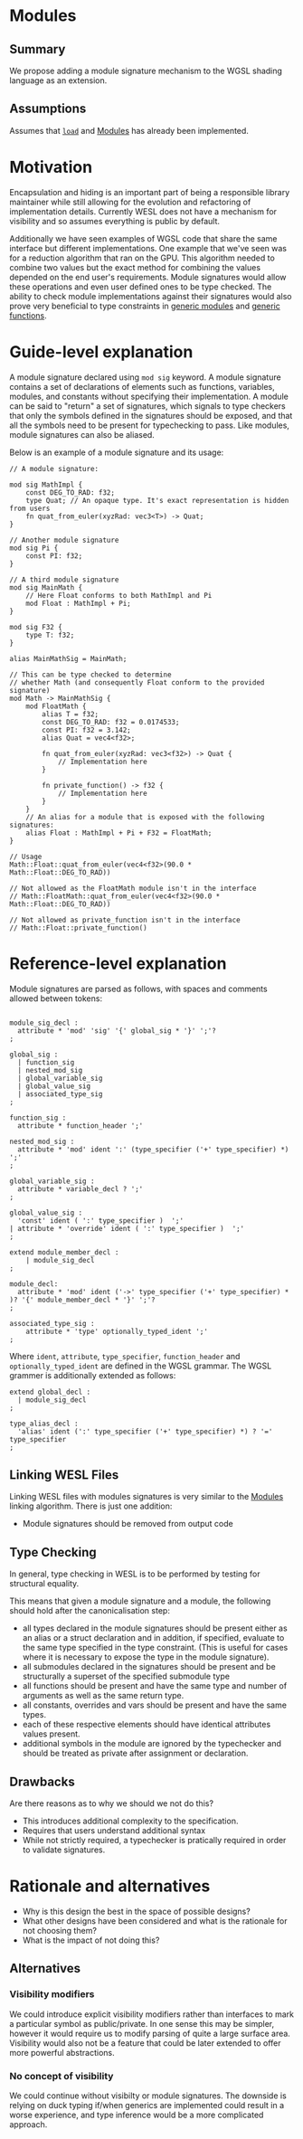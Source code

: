 # Modules

## Summary

We propose adding a module signature mechanism to the WGSL shading language as an extension.

## Assumptions

Assumes that [`load`](./Imports.md) and [Modules](./Modules.md) has already been implemented.

# Motivation

Encapsulation and hiding is an important part of being a responsible library maintainer while still allowing for 
the evolution and refactoring of implementation details. Currently WESL does not have a mechanism for visibility and so 
assumes everything is public by default.

Additionally we have seen examples of WGSL code that share the same interface but different implementations. One example 
that we've seen was for a reduction algorithm that ran on the GPU. This algorithm needed to combine two values but the exact method for combining the values depended on the end user's requirements. Module signatures would allow these operations and even user defined ones to be type checked. The ability to check module implementations against their signatures would also prove very beneficial to type constraints in [generic modules](./GenericModules.md) and [generic functions](./GenericFunctions.md).

# Guide-level explanation

A module signature declared using `mod sig` keyword. A module signature contains a set of declarations of elements such as functions, variables, modules, and constants without specifying their implementation. A module can be said to "return" a set of signatures, which signals to type checkers that only the symbols defined in the signatures should be exposed, and that all the symbols need to be present for typechecking to pass. Like modules, module signatures can also be aliased. 

Below is an example of a module signature and its usage:

```rescript
// A module signature:

mod sig MathImpl {
    const DEG_TO_RAD: f32;
    type Quat; // An opaque type. It's exact representation is hidden from users
    fn quat_from_euler(xyzRad: vec3<T>) -> Quat;
}

// Another module signature
mod sig Pi {
    const PI: f32;
}

// A third module signature
mod sig MainMath {
    // Here Float conforms to both MathImpl and Pi
    mod Float : MathImpl + Pi;
}

mod sig F32 {
    type T: f32;
}

alias MainMathSig = MainMath;

// This can be type checked to determine 
// whether Math (and consequently Float conform to the provided signature)
mod Math -> MainMathSig {
    mod FloatMath {
        alias T = f32;
        const DEG_TO_RAD: f32 = 0.0174533;
        const PI: f32 = 3.142;
        alias Quat = vec4<f32>;

        fn quat_from_euler(xyzRad: vec3<f32>) -> Quat {
            // Implementation here
        }

        fn private_function() -> f32 {
            // Implementation here
        }
    }
    // An alias for a module that is exposed with the following signatures:
    alias Float : MathImpl + Pi + F32 = FloatMath;
}

// Usage
Math::Float::quat_from_euler(vec4<f32>(90.0 * Math::Float::DEG_TO_RAD))

// Not allowed as the FloatMath module isn't in the interface
// Math::FloatMath::quat_from_euler(vec4<f32>(90.0 * Math::Float::DEG_TO_RAD))

// Not allowed as private_function isn't in the interface
// Math::Float::private_function()
```

# Reference-level explanation

Module signatures are parsed as follows, with spaces and comments allowed between tokens:

```bnf

module_sig_decl :
  attribute * 'mod' 'sig' '{' global_sig * '}' ';'?
;

global_sig :
  | function_sig
  | nested_mod_sig
  | global_variable_sig
  | global_value_sig
  | associated_type_sig
;

function_sig : 
  attribute * function_header ';'

nested_mod_sig : 
  attribute * 'mod' ident ':' (type_specifier ('+' type_specifier) *)  ';'
;

global_variable_sig :
  attribute * variable_decl ? ';'
;

global_value_sig :
  'const' ident ( ':' type_specifier )  ';'
| attribute * 'override' ident ( ':' type_specifier )  ';'
;

extend module_member_decl : 
    | module_sig_decl
;

module_decl:  
  attribute * 'mod' ident ('->' type_specifier ('+' type_specifier) * )? '{' module_member_decl * '}' ';'?
;

associated_type_sig :
    attribute * 'type' optionally_typed_ident ';'
;
```

Where `ident`, `attribute`, `type_specifier`, `function_header` and `optionally_typed_ident` are defined in the WGSL grammar. The WGSL grammer is additionally extended as follows: 

```bnf
extend global_decl :
  | module_sig_decl
;

type_alias_decl :
  'alias' ident (':' type_specifier ('+' type_specifier) *) ? '=' type_specifier
;
```

## Linking WESL Files

Linking WESL files with modules signatures is very similar to the [Modules](./Modules.md) linking algorithm. There is just 
one addition:

- Module signatures should be removed from output code

## Type Checking

In general, type checking in WESL is to be performed by testing for structural equality. 

This means that given a module signature and a module, the following should hold after the canonicalisation step:

- all types declared in the module signatures should be present either as an alias or a struct declaration and in addition, if specified, evaluate to the same type specified in the type constraint. (This is useful for cases where it is necessary to expose the type in the module signature).
- all submodules declared in the signatures should be present and be structurally a superset of the specified submodule type
- all functions should be present and have the same type and number of arguments as well as the same return type. 
- all constants, overrides and vars should be present and have the same types. 
- each of these respective elements should have identical attributes values present. 
- additional symbols in the module are ignored by the typechecker and should be treated as private after assignment or declaration. 

## Drawbacks

Are there reasons as to why we should we not do this?

- This introduces additional complexity to the specification.
- Requires that users understand additional syntax
- While not strictly required, a typechecker is pratically required in order to validate signatures.

# Rationale and alternatives

- Why is this design the best in the space of possible designs?
- What other designs have been considered and what is the rationale for not choosing them?
- What is the impact of not doing this?

## Alternatives 

### Visibility modifiers 

We could introduce explicit visibility modifiers rather than interfaces to mark a particular symbol as public/private.
In one sense this may be simpler, however it would require us to modify parsing of quite a large surface area. 
Visibility would also not be a feature that could be later extended to offer more powerful abstractions.

### No concept of visibility 

We could continue without visibilty or module signatures. The downside is relying on duck typing if/when generics are implemented could result in a worse experience, and type inference would be a more complicated approach.